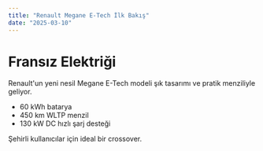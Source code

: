 ```yaml
---
title: "Renault Megane E-Tech İlk Bakış"
date: "2025-03-10"
---
```


# Fransız Elektriği

Renault'un yeni nesil Megane E-Tech modeli şık tasarımı ve pratik menziliyle geliyor.

- 60 kWh batarya
- 450 km WLTP menzil
- 130 kW DC hızlı şarj desteği

Şehirli kullanıcılar için ideal bir crossover.
